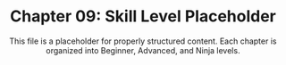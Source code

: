 <div align="center">

# Chapter 09: Skill Level Placeholder

This file is a placeholder for properly structured content.
Each chapter is organized into Beginner, Advanced, and Ninja levels.

</div>
